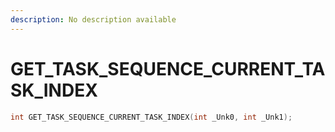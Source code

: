 ```yaml
---
description: No description available 
---
```


# GET_TASK_SEQUENCE_CURRENT_TASK_INDEX

```cpp
int GET_TASK_SEQUENCE_CURRENT_TASK_INDEX(int _Unk0, int _Unk1);
```